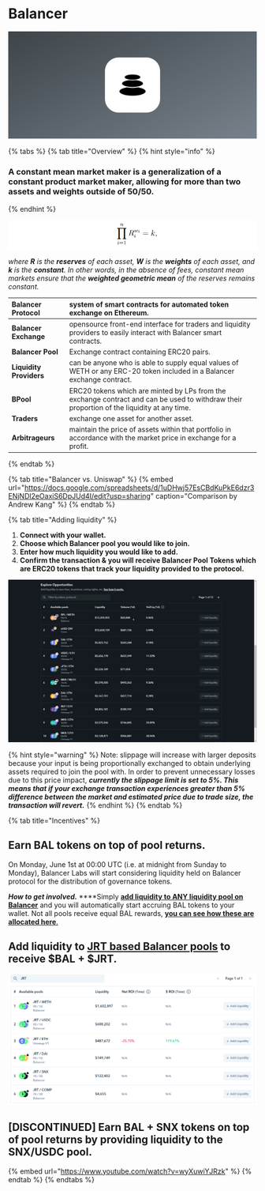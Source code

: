 # Balancer

![](../../.gitbook/assets/group-277.png)

{% tabs %}
{% tab title="Overview" %}
{% hint style="info" %}
### A constant mean market maker is a generalization of a constant product market maker, allowing for more than two assets and weights outside of 50/50.
{% endhint %}

![](../../.gitbook/assets/image.png)

 _where **R** is the **reserves** of each asset, **W** is the **weights** of each asset, and **k** is the **constant**. In other words, in the absence of fees, constant mean markets ensure that the **weighted geometric mean** of the reserves remains constant._

| **Balancer Protocol** | system of smart contracts for automated token exchange on Ethereum. |
| :--- | :--- |
| **Balancer Exchange** | opensource front-end interface for traders and liquidity providers to easily interact with Balancer smart contracts. |
| **Balancer Pool** | Exchange contract containing ERC20 pairs. |
| **Liquidity Providers**  | can be anyone who is able to supply equal values of WETH or any ERC-20 token included in a Balancer exchange contract. |
| **BPool** | ERC20 tokens which are minted by LPs from the exchange contract and can be used to withdraw their proportion of the liquidity at any time. |
| **Traders** | exchange one asset for another asset. |
| **Arbitrageurs** | maintain the price of assets within that portfolio in accordance with the market price in exchange for a profit. |
{% endtab %}

{% tab title="Balancer vs. Uniswap" %}
{% embed url="https://docs.google.com/spreadsheets/d/1uDHwj57EsCBdKuPkE6dzr3ENjNDl2eOaxiS6DpJUd4I/edit?usp=sharing" caption="Comparison by Andrew Kang" %}
{% endtab %}

{% tab title="Adding liquidity" %}
1. **Connect with your wallet.**
2. **Choose which Balancer pool you would like to join.**
3. **Enter how much liquidity you would like to add.**
4. **Confirm the transaction & you will receive Balancer Pool Tokens which are ERC20 tokens that track your liquidity provided to the protocol.**

![](../../.gitbook/assets/cui3qnxovn.gif)

{% hint style="warning" %}
Note: slippage will increase with larger deposits because your input is being proportionally exchanged to obtain underlying assets required to join the pool with. In order to prevent unnecessary losses due to this price impact, _**currently the slippage limit is set to 5%. This means that if your exchange transaction experiences greater than 5% difference between the market and estimated price due to trade size, the transaction will revert.**_
{% endhint %}
{% endtab %}

{% tab title="Incentives" %}
## **Earn BAL tokens on top of pool returns.**

On Monday, June 1st at 00:00 UTC \(i.e. at midnight from Sunday to Monday\), Balancer Labs will start considering liquidity held on Balancer protocol for the distribution of governance tokens. 

_**How to get involved.**_ ****Simply [**add liquidity to ANY liquidity pool on Balancer**](https://www.zapper.fi/invest) and you will automatically start accruing BAL tokens to your wallet. Not all pools receive equal BAL rewards, [**you can see how these are allocated here**.](http://www.predictions.exchange/uniswap_markets/)

## Add liquidity to [JRT based Balancer pools](https://www.zapper.fi/invest) to receive $BAL + $JRT.

![Type in &apos;JRT&apos; to filter out available pools on the invest tab](../../.gitbook/assets/chrome_ydbqwowneb.png)

## **\[DISCONTINUED\] Earn BAL + SNX tokens on top of pool returns by providing liquidity to the SNX/USDC pool.**

{% embed url="https://www.youtube.com/watch?v=wyXuwiYJRzk" %}
{% endtab %}
{% endtabs %}






